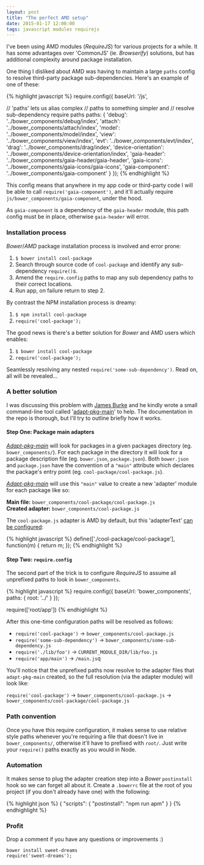 ```yaml
---
layout: post
title: "The perfect AMD setup"
date: 2015-01-17 12:00:00
tags: javascript modules requirejs
---
```


I've been using AMD modules (*RequireJS*) for various projects for a while. It has some advantages over 'CommonJS' (ie. *Browserify*) solutions, but has additional complexity around package installation.

One thing I disliked about AMD was having to maintain a large `paths` config to resolve third-party package sub-dependencies. Here's an example of one of these:

{% highlight javascript %}
require.config({
  baseUrl: '/js',

  // 'paths' lets us alias complex
  // paths to something simpler and
  // resolve sub-dependency require paths
  paths: {
    'debug': '../bower_components/debug/index',
    'attach': '../bower_components/attach/index',
    'model': '../bower_components/model/index',
    'view': '../bower_components/view/index',
    'evt': '../bower_components/evt/index',
    'drag': '../bower_components/drag/index',
    'device-orientation': '../bower_components/device-orientation/index',
    'gaia-header': '../bower_components/gaia-header/gaia-header',
    'gaia-icons': '../bower_components/gaia-icons/gaia-icons',
    'gaia-component': '../bower_components/gaia-component'
  }
});
{% endhighlight %}

This config means that anywhere in my app code or third-party code I will be able to call `require('gaia-component')`, and it'll actually require `js/bower_components/gaia-component`, under the hood.

As `gaia-component` is a dependency of the `gaia-header` module, this path config must be in place, otherwise `gaia-header` will error.

### Installation process

*Bower*/*AMD* package installation process is involved and error prone:

1. `$ bower install cool-package`
2. Search through source code of `cool-package` and identify any sub-dependency `require()`s.
3. Amend the `require.config` paths to map any sub dependency paths to their correct locations.
4. Run app, on failure return to step 2.

By contrast the NPM installation process is dreamy:

1. `$ npm install cool-package`
2. `require('cool-package');`

The good news is there's a better solution for *Bower* and AMD users which enables:

1. `$ bower install cool-package`
2. `require('cool-package');`

Seamlessly resolving any nested `require('some-sub-dependency')`. Read on, all will be revealed...

### A better solution

I was discussing this problem with [James Burke](http://twitter.com/jrburke) and he kindly wrote a small command-line tool called '[adapt-pkg-main](http://github.com/jrburke/adapt-pkg-main)' to help. The documentation in the repo is thorough, but I'll try to outline briefly how it works.

#### Step One: Package main adapters

[*Adapt-pkg-main*](http://github.com/jrburke/adapt-pkg-main) will look for packages in a given packages directory (eg. `bower_components/`). For each package in the directory it will look for a package description file (eg. `bower.json`, `package.json`). Both `bower.json` and `package.json` have the convention of a `"main"` attribute which declares the package's entry point (eg. `cool-package/cool-package.js`).

[*Adapt-pkg-main*](http://github.com/jrburke/adapt-pkg-main) will use this `"main"` value to create a new 'adapter' module for each package like so:

**Main file:** `bower_components/cool-package/cool-package.js`<br/>
**Created adapter:** `bower_components/cool-package.js`

The `cool-package.js` adapter is AMD by default, but this 'adapterText' [can be configured](https://github.com/jrburke/adapt-pkg-main#options):

{% highlight javascript %}
define(['./cool-package/cool-package'], function(m) { return m; });
{% endhighlight %}

#### Step Two: `require.config`

The second part of the trick is to configure *RequireJS* to assume all unprefixed paths to look in `bower_components`.

{% highlight javascript %}
require.config({
  baseUrl: 'bower_components',
  paths: { root: '../' }
});

require(['root/app'])
{% endhighlight %}

After this one-time configuration paths will be resolved as follows:

- `require('cool-package')` -> `bower_components/cool-package.js`
- `require('some-sub-dependency')` -> `bower_components/some-sub-dependency.js`
- `require('./lib/foo')` -> `CURRENT_MODULE_DIR/lib/foo.js`
- `require('app/main')` -> `/main.js`q

You'll notice that the unprefixed paths now resolve to the adapter files that `adapt-pkg-main` created, so the full resolution (via the adapter module) will look like:

`require('cool-package')` -> `bower_components/cool-package.js` -> `bower_components/cool-package/cool-package.js`

### Path convention

Once you have this require configuration, it makes sense to use relative style paths whenever you're requiring a file that doesn't live in `bower_components/`, otherwise it'll have to prefixed with `root/`. Just write your `require()` paths exactly as you would in Node.

### Automation

It makes sense to plug the adapter creation step into a *Bower* `postinstall` hook so we can forget all about it. Create a `.bowerrc` file at the root of you project (if you don't already have one) with the following:

{% highlight json %}
{
  "scripts": {
    "postinstall": "npm run apm"
  }
}
{% endhighlight %}

### Profit

Drop a comment if you have any questions or improvements :)

`bower install sweet-dreams`<br/>
`require('sweet-dreams');`
